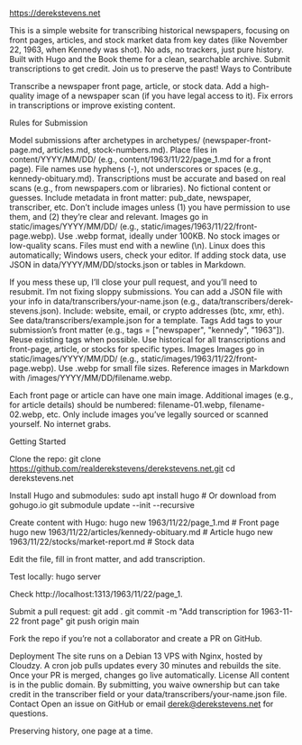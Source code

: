 https://derekstevens.net

This is a simple website for transcribing historical newspapers, focusing on front pages, articles, 
and stock market data from key dates (like November 22, 1963, when Kennedy was shot). 
No ads, no trackers, just pure history. Built with Hugo and the Book theme for a clean, searchable archive.
Submit transcriptions to get credit. Join us to preserve the past!
Ways to Contribute

Transcribe a newspaper front page, article, or stock data.
Add a high-quality image of a newspaper scan (if you have legal access to it).
Fix errors in transcriptions or improve existing content.

Rules for Submission

Model submissions after archetypes in archetypes/ (newspaper-front-page.md, articles.md, stock-numbers.md).
Place files in content/YYYY/MM/DD/ (e.g., content/1963/11/22/page_1.md for a front page).
File names use hyphens (-), not underscores or spaces (e.g., kennedy-obituary.md).
Transcriptions must be accurate and based on real scans (e.g., from newspapers.com or libraries). No fictional content or guesses.
Include metadata in front matter: pub_date, newspaper, transcriber, etc.
Don’t include images unless (1) you have permission to use them, and (2) they’re clear and relevant. Images go in static/images/YYYY/MM/DD/ (e.g., static/images/1963/11/22/front-page.webp). Use .webp format, ideally under 100KB. No stock images or low-quality scans.
Files must end with a newline (\n). Linux does this automatically; Windows users, check your editor.
If adding stock data, use JSON in data/YYYY/MM/DD/stocks.json or tables in Markdown.

If you mess these up, I’ll close your pull request, and you’ll need to resubmit. I’m not fixing sloppy submissions.
You can add a JSON file with your info in data/transcribers/your-name.json (e.g., data/transcribers/derek-stevens.json). Include: website, email, or crypto addresses (btc, xmr, eth). See data/transcribers/example.json for a template.
Tags
Add tags to your submission’s front matter (e.g., tags = ["newspaper", "kennedy", "1963"]). Reuse existing tags when possible. Use historical for all transcriptions and front-page, article, or stocks for specific types.
Images
Images go in static/images/YYYY/MM/DD/ (e.g., static/images/1963/11/22/front-page.webp). Use .webp for small file sizes. Reference images in Markdown with /images/YYYY/MM/DD/filename.webp.

Each front page or article can have one main image.
Additional images (e.g., for article details) should be numbered: filename-01.webp, filename-02.webp, etc.
Only include images you’ve legally sourced or scanned yourself. No internet grabs.

Getting Started

Clone the repo:
git clone https://github.com/realderekstevens/derekstevens.net.git
cd derekstevens.net


Install Hugo and submodules:
sudo apt install hugo  # Or download from gohugo.io
git submodule update --init --recursive


Create content with Hugo:
hugo new 1963/11/22/page_1.md  # Front page
hugo new 1963/11/22/articles/kennedy-obituary.md  # Article
hugo new 1963/11/22/stocks/market-report.md  # Stock data


Edit the file, fill in front matter, and add transcription.

Test locally:
hugo server

Check http://localhost:1313/1963/11/22/page_1.

Submit a pull request:
git add .
git commit -m "Add transcription for 1963-11-22 front page"
git push origin main

Fork the repo if you’re not a collaborator and create a PR on GitHub.


Deployment
The site runs on a Debian 13 VPS with Nginx, hosted by Cloudzy. A cron job pulls updates every 30 minutes and rebuilds the site. Once your PR is merged, changes go live automatically.
License
All content is in the public domain. By submitting, you waive ownership but can take credit in the transcriber field or your data/transcribers/your-name.json file.
Contact
Open an issue on GitHub or email derek@derekstevens.net for questions.

Preserving history, one page at a time.
